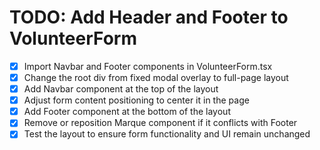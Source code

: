 # TODO: Add Header and Footer to VolunteerForm

- [x] Import Navbar and Footer components in VolunteerForm.tsx
- [x] Change the root div from fixed modal overlay to full-page layout
- [x] Add Navbar component at the top of the layout
- [x] Adjust form content positioning to center it in the page
- [x] Add Footer component at the bottom of the layout
- [x] Remove or reposition Marque component if it conflicts with Footer
- [x] Test the layout to ensure form functionality and UI remain unchanged
